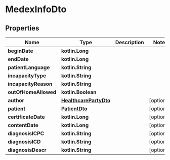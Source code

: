 
# MedexInfoDto

## Properties
Name | Type | Description | Notes
------------ | ------------- | ------------- | -------------
**beginDate** | **kotlin.Long** |  |
**endDate** | **kotlin.Long** |  |
**patientLanguage** | **kotlin.String** |  |
**incapacityType** | **kotlin.String** |  |
**incapacityReason** | **kotlin.String** |  |
**outOfHomeAllowed** | **kotlin.Boolean** |  |
**author** | [**HealthcarePartyDto**](HealthcarePartyDto.md) |  |  [optional]
**patient** | [**PatientDto**](PatientDto.md) |  |  [optional]
**certificateDate** | **kotlin.Long** |  |  [optional]
**contentDate** | **kotlin.Long** |  |  [optional]
**diagnosisICPC** | **kotlin.String** |  |  [optional]
**diagnosisICD** | **kotlin.String** |  |  [optional]
**diagnosisDescr** | **kotlin.String** |  |  [optional]
